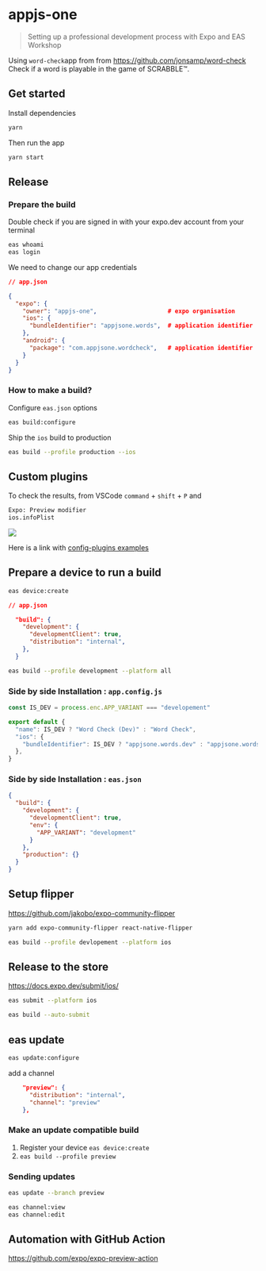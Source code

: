 # appjs-one

> Setting up a professional development process with Expo and EAS Workshop

Using `word-check`app from from https://github.com/jonsamp/word-check
Check if a word is playable in the game of SCRABBLE™️.

## Get started

Install dependencies

```bash
yarn
```

Then run the app

```bash
yarn start
```

## Release

### Prepare the build

Double check if you are signed in with your expo.dev account from your terminal

```bash
eas whoami
eas login
```

We need to change our app credentials

```json
// app.json

{
  "expo": {
    "owner": "appjs-one",                    # expo organisation
    "ios": {
      "bundleIdentifier": "appjsone.words",  # application identifier
    },
    "android": {
      "package": "com.appjsone.wordcheck",   # application identifier
    }
  }
}
```

### How to make a build?

Configure `eas.json` options

```bash
eas build:configure
```

Ship the `ios` build to production

```bash
eas build --profile production --ios
```

## Custom plugins

To check the results, from VSCode `command` + `shift` + `P` and

```bash
Expo: Preview modifier
ios.infoPlist
```

![](./infoPlist-preview.gif)

Here is a link with [config-plugins examples](https://github.com/expo/config-plugins)

## Prepare a device to run a build

```bash
eas device:create
```

```json
// app.json

  "build": {
    "development": {
      "developmentClient": true,
      "distribution": "internal",
    },
  }
```

```bash
eas build --profile development --platform all
```

### Side by side Installation : `app.config.js`

```js
const IS_DEV = process.enc.APP_VARIANT === "developement"

export default {
  "name": IS_DEV ? "Word Check (Dev)" : "Word Check",
  "ios": {
    "bundleIdentifier": IS_DEV ? "appjsone.words.dev" : "appjsone.words",
  },
}

```

### Side by side Installation : `eas.json`

```json
{
  "build": {
    "development": {
      "developmentClient": true,
      "env": {
        "APP_VARIANT": "development"
      }
    },
    "production": {}
  }
}
```

## Setup flipper

https://github.com/jakobo/expo-community-flipper

```bash
yarn add expo-community-flipper react-native-flipper
```

```bash
eas build --profile devlopement --platform ios
```

## Release to the store

https://docs.expo.dev/submit/ios/

```bash
eas submit --platform ios
```

```bash
eas build --auto-submit
```

## eas update

```bash
eas update:configure
```

add a channel

```json
    "preview": {
      "distribution": "internal",
      "channel": "preview"
    },
```

### Make an update compatible build

1. Register your device `eas device:create`
2. `eas build --profile preview`

### Sending updates

```bash
eas update --branch preview
```

```bash
eas channel:view
eas channel:edit
```

## Automation with GitHub Action

https://github.com/expo/expo-preview-action

